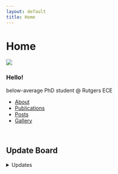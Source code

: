 ```yaml
---
layout: default
title: Home
---
```


# Home

<div class="home-grid">
    <div class="grid-img">
        <img src="{{ '/assets/img/index.JPG' | relative_url }}">
    </div>
    <div class="grid-desc">
    <h3>Hello!</h3>
        below-average PhD student @ Rutgers ECE
        <ul>
            <li><a href="/about">About</a></li>
            <li><a href="/publications">Publications</a></li>
            <li><a href="/posts">Posts</a></li>
            <li><a href="{{ site.baseurl }}/gallery/">Gallery</a></li>
        </ul>
    </div>
</div>
<br>

## Update Board
<details>
    <summary>Updates</summary><ul>
        <li>No Update</li>
    </ul>
</details>
